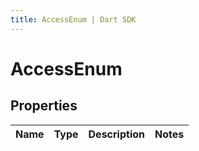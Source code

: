 ```yaml
---
title: AccessEnum | Dart SDK
---
```


# AccessEnum

## Properties
Name | Type | Description | Notes
------------ | ------------- | ------------- | -------------


